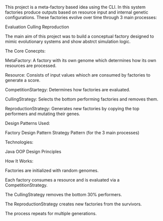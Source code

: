 This project is a meta-factory based idea using the CLI. In this system factories produce outputs based on resource input and internal genetic configurations.
These factories evolve over time through 3 main processes:

Evaluation
Culling
Reproduction

The main aim of this project was to build a conceptual factory designed to mimic evolutionary systems and show abstrct simulation logic. 


The Core Conecpts:

MetaFactory: A factory with its own genome which determines how its own resources are processed.

Resource: Consists of input values whioch are consumed by factories to generate a score.

CompetitionStartegy: Determines how factories are evaluated.

CullingStrategy: Selects the bottom performing factories and removes them.

ReproductionStrategy: Generates new factories by copying the top performers and mutating their genes.

Design Patterns Used:

Factory Design Pattern
Strategy Pattern (for the 3 main processes)

Technologies:

Java
OOP Design Principles

How It Works:

Factories are initialized with random genomes.

Each factory consumes a resource and is evaluated via a CompetitionStrategy.

The CullingStrategy removes the bottom 30% performers.

The ReproductionStrategy creates new factories from the survivors.

The process repeats for multiple generations.
